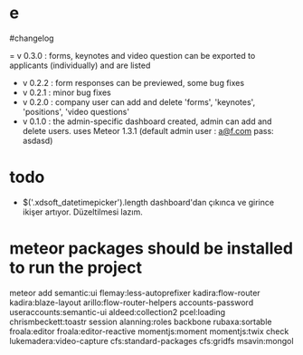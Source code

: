 # e


#changelog


= v 0.3.0 : forms, keynotes and video question can be exported to applicants (individually) and are listed
- v 0.2.2 : form responses can be previewed, some bug fixes
- v 0.2.1 : minor bug fixes
- v 0.2.0 : company user can add and delete 'forms', 'keynotes', 'positions', 'video questions'
- v 0.1.0 : the admin-specific dashboard created, admin can add and delete users. uses Meteor 1.3.1 (default admin user : a@f.com pass: asdasd)


# todo
- $('.xdsoft_datetimepicker').length dashboard'dan çıkınca ve girince ikişer artıyor. Düzeltilmesi lazım.

# meteor packages should be installed to run the project
meteor add semantic:ui flemay:less-autoprefixer kadira:flow-router kadira:blaze-layout arillo:flow-router-helpers accounts-password useraccounts:semantic-ui aldeed:collection2 pcel:loading chrismbeckett:toastr session alanning:roles backbone rubaxa:sortable froala:editor froala:editor-reactive momentjs:moment momentjs:twix check lukemadera:video-capture cfs:standard-packages cfs:gridfs msavin:mongol
